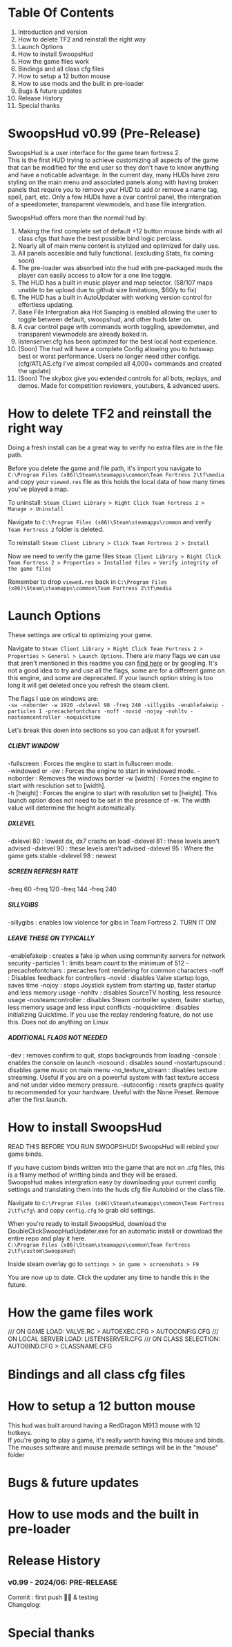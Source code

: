 # Table Of Contents
1. Introduction and version
1. How to delete TF2 and reinstall the right way
1. Launch Options
1. How to install SwoopsHud
1. How the game files work
1. Bindings and all class cfg files
1. How to setup a 12 button mouse
1. How to use mods and the built in pre-loader
1. Bugs & future updates
1. Release History
1. Special thanks



# SwoopsHud v0.99 (Pre-Release)
SwoopsHud is a user interface for the game team fortress 2.  
This is the first HUD trying to achieve customizing all aspects of the game that can be modified for the end user so they don't have to know anything and have a noticable advantage.
In the current day, many HUDs have zero styling on the main menu and associated panels along with having broken panels that require you to remove your HUD to add or remove a name tag, spell, part, etc.
Only a few HUDs have a cvar control panel, the intergration of a speedometer, transparent viewmodels, and base file intergration.

SwoopsHud offers more than the normal hud by:
1. Making the first complete set of default +12 button mouse binds with all class cfgs that have the best possible bind logic perclass.
1. Nearly all of main menu content is stylized and optimized for daily use.
1. All panels accesible and fully functional. (excluding Stats, fix coming soon)
1. The pre-loader was absorbed into the hud with pre-packaged mods the player can easily access to allow for a one line toggle.
1. The HUD has a built in music player and map selector. (58/107 maps unable to be upload due to github size limitations, $60/y to fix)
1. The HUD has a built in AutoUpdater with working version control for effortless updating.
1. Base File Intergration aka Hot Swaping is enabled allowing the user to toggle between default, swoopshud, and other huds later on.
1. A cvar control page with commands worth toggling, speedometer, and transparent viewmodels are already baked in.
1. listenserver.cfg has been optimzed for the best local host experience.
1. (Soon) The hud will have a complete Config allowing you to hotswap best or worst performance. Users no longer need other configs. (cfg/ATLAS.cfg I've almost compiled all 4,000+ commands and created the update)
1. (Soon) The skybox give you extended controls for all bots, replays, and demos. Made for competition reviewers, youtubers, & advanced users.



# How to delete TF2 and reinstall the right way
Doing a fresh install can be a great way to verify no extra files are in the file path.  

Before you delete the game and file path, it's import you navigate to  
`C:\Program Files (x86)\Steam\steamapps\common\Team Fortress 2\tf\media`  
and copy your `viewed.res` file as this holds the local data of how many times you've played a map.  

To uninstall: `Steam Client Library > Right Click Team Fortress 2 > Manage > Uninstall`  

Navigate to `C:\Program Files (x86)\Steam\steamapps\common` and verify `Team Fortress 2` folder is deleted.  

To reinstall: `Steam Client Library > Click Team Fortress 2 > Install`

Now we need to verify the game files `Steam Client Library > Right Click Team Fortress 2 > Properties > Installed files > Verify integrity of the game files`  

Remember to drop `viewed.res` back in `C:\Program Files (x86)\Steam\steamapps\common\Team Fortress 2\tf\media`  



# Launch Options
These settings are crtical to optimizing your game.  

Navigate to `Steam Client Library > Right Click Team Fortress 2 > Properties > General > Launch Options`.
There are many flags we can use that aren't mentioned in this readme you can [find here](https://docs.mastercomfig.com/9.10.1/pt/customization/launch_options/#recommended-launch-options) or by googling.
It's not a good idea to try and use all the flags, some are for a different game on this engine, and some are deprecated. 
If your launch option string is too long it will get deleted once you refresh the steam client.

The flags I use on windows are:  
`-sw -noborder -w 1920 -dxlevel 98 -freq 240 -sillygibs -enablefakeip -particles 1 -precachefontchars -noff -novid -nojoy -nohltv -nosteamcontroller -noquicktime`  

Let's break this down into sections so you can adjust it for yourself.  
##### CLIENT WINDOW
-fullscreen : Forces the engine to start in fullscreen mode.  
-windowed or -sw : Forces the engine to start in windowed mode. 
-noborder : Removes the windows border
-w [width] : Forces the engine to start with resolution set to [width].  
-h [height] : Forces the engine to start with resolution set to [height]. This launch option does not need to be set in the presence of -w. The width value will determine the height automatically.  
##### DXLEVEL
-dxlevel 80 : lowest dx, dx7 crashs on load
-dxlevel 81 : these levels aren't advised
-dxlevel 90 : these levels aren't advised
-dxlevel 95 : Where the game gets stable
-dxlevel 98 : newest
##### SCREEN REFRESH RATE
-freq 60
-freq 120
-freq 144
-freq 240
##### SILLYGIBS
-sillygibs : enables low violence for gibs in Team Fortress 2. TURN IT ON!
##### LEAVE THESE ON TYPICALLY
-enablefakeip : creates a fake ip when using community servers for network security
-particles 1 : limits beam count to the minimum of 512
-precachefontchars : precaches font rendering for common characters
-noff : Disables feedback for controllers
-novid : disables Valve startup logo, saves time
-nojoy : stops Joystick system from starting up, faster startup and less memory usage
-nohltv : disables SourceTV hosting, less resource usage
-nosteamcontroller : disables Steam controller system, faster startup, less memory usage and less input conflicts
-noquicktime : disables initializing Quicktime. If you use the replay rendering feature, do not use this. Does not do anything on Linux
##### ADDITIONAL FLAGS NOT NEEDED
-dev : removes confirm to quit, stops backgrounds from loading
-console : enables the console on launch
-nosound : disables sound
-nostartupsound : disables game music on main menu
-no_texture_stream : disables texture streaming. Useful if you are on a powerful system with fast texture access and not under video memory pressure.
-autoconfig : resets graphics quality to recommended for your hardware. Useful with the None Preset. Remove after the first launch.



# How to install SwoopsHud
READ THIS BEFORE YOU RUN SWOOPSHUD! SwoopsHud will rebind your game binds.  

If you have custom binds written into the game that are not on .cfg files, this is a flismy method of writting binds and they will be erased.  
SwoopsHud makes intergration easy by downloading your current config settings and translating them into the huds cfg file Autobind or the class file.

Navigate to `C:\Program Files (x86)\Steam\steamapps\common\Team Fortress 2\tf\cfg\` and copy `config.cfg` to grab old settings.

When you're ready to install SwoopsHud, download the DoubleClickSwoopHudUpdater.exe for an automatic install or download the entire repo and play it here.  
`C:\Program Files (x86)\Steam\steamapps\common\Team Fortress 2\tf\custom\SwoopsHud\`

Inside steam overlay go to `settings > in game > screenshots > F9`

You are now up to date. Click the updater any time to handle this in the future.



# How the game files work
/// ON GAME LOAD:          VALVE.RC > AUTOEXEC.CFG > AUTOCONFIG.CFG
/// ON LOCAL SERVER LOAD:  LISTENSERVER.CFG
/// ON CLASS SELECTION:    AUTOBIND.CFG > CLASSNAME.CFG



# Bindings and all class cfg files



# How to setup a 12 button mouse
This hud was built around having a RedDragon M913 mouse with 12 hotkeys.  
If you're going to play a game, it's really worth having this mouse and binds.  
The mouses software and mouse premade settings will be in the "mouse" folder  



# Bugs & future updates



# How to use mods and the built in pre-loader



# Release History
### v0.99 - 2024/06: PRE-RELEASE 
Commit   : first push 🥳🎉 & testing  
Changelog:  



# Special thanks


